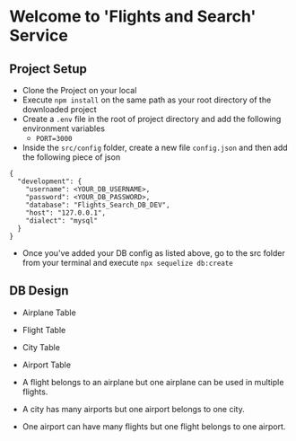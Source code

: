 <!--
/
    - src/
        index.js // server
        models/
        controllers/
        middlewares/
        services/
        utils/
        config/
        repository/
    - tests/ [later]
    - static/
    - temp/
-->

# Welcome to 'Flights and Search' Service

## Project Setup
- Clone the Project on your local
- Execute `npm install` on the same path as your root directory of the downloaded project
- Create a `.env` file in the root of project directory and add the following environment variables
    - `PORT=3000`
- Inside the `src/config` folder, create a new file `config.json` and then add the following piece of json

```
{
  "development": {
    "username": <YOUR_DB_USERNAME>,
    "password": <YOUR_DB_PASSWORD>,
    "database": "Flights_Search_DB_DEV",
    "host": "127.0.0.1",
    "dialect": "mysql"
  }
}
```
- Once you've added your DB config as listed above, go to the src folder from your terminal and execute `npx sequelize db:create`

## DB Design
  - Airplane Table
  - Flight Table
  - City Table
  - Airport Table
  
  - A flight belongs to an airplane but one airplane can be used in multiple flights.
  - A city has many airports but one airport belongs to one city.
  - One airport can have many flights but one flight belongs to one airport.

  